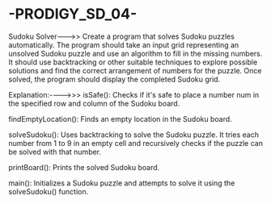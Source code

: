 # -PRODIGY_SD_04-


Sudoku Solver--->>
Create a program that solves Sudoku puzzles automatically. The program should take an input grid representing an unsolved Sudoku puzzle and use an algorithm to fill in the missing numbers.
It should use backtracking or other suitable techniques to explore possible solutions and find the correct arrangement of numbers for the puzzle. Once solved, the program should display the completed Sudoku grid.

Explanation:---->>>
isSafe(): Checks if it's safe to place a number num in the specified row and column of the Sudoku board.

findEmptyLocation(): Finds an empty location in the Sudoku board.

solveSudoku(): Uses backtracking to solve the Sudoku puzzle. It tries each number from 1 to 9 in an empty cell and recursively checks if the puzzle can be solved with that number.

printBoard(): Prints the solved Sudoku board.

main(): Initializes a Sudoku puzzle and attempts to solve it using the solveSudoku() function.
